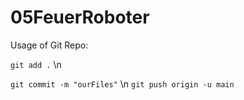 # 05FeuerRoboter

Usage of Git Repo: 

``` git add . ``` \n

``` git commit -m "ourFiles" ```
\n
``` git push origin -u main ```

